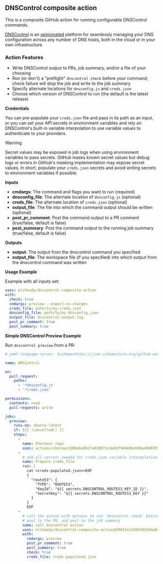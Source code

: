 ## DNSControl composite action

This is a composite GitHub action for running configurable DNSControl commands.

[DNSControl](https://dnscontrol.org) is an [opinionated](https://docs.dnscontrol.org/developer-info/opinions) platform for seamlessly managing your DNS configuration across any number of DNS hosts, both in the cloud or in your own infrastructure.

### Action Features

* Write DNSControl output to PRs, job summary, and/or a file of your choosing
* Run (or don't) a "preflight" `dnscontrol check` before your command; check failure will stop the job and write to the job summary
* Specify alternate locations for `dnsconfig.js` and `creds.json`
* Choose which version of DNSControl to run (the default is the latest release)

**Credentials**

You can pre-populate your `creds.json` file and pass in its path as an input, or you can set your API secrets in environment variables and rely on DNSControl's built-in variable interpolation to use variable values to authenticate to your providers.

> [!WARNING]
> Secret values may be exposed in job logs when using environment variables to pass secrets. GitHub masks known secret values but debug logs or errors in GitHub's masking implementation may expose secret values. In short, populate your `creds.json` secrets and avoid writing secrets to environment variables if possible.

**Inputs**

* **cmdargs**: The command and flags you want to run (required)
* **dnsconfig_file**: The alternate location of `dnsconfig.js` (optional)
* **creds_file**: The alternate location of `creds.json` (optional)
* **output_file**: The file into which the command output should be written (optional)
* **post_pr_comment**: Post the command output to a PR comment (true/false, default is false)
* **post_summary**: Post the command output to the running job summary (true/false, default is false)

**Outputs**

* **output**: The output from the dnscontrol command you specified
* **output_file**: The workspace file (if you specified) into which output from the dnscontrol command was written

**Usage Example**

Example with all inputs set:

```yaml
uses: eliheady/dnscontrol-composite-action
with:
  check: true
  cmdargs: preview --expect-no-changes
  creds_file: path/to/my-creds.json
  dnsconfig_file: path/to/my-dnsconfig.json
  output_file: dnscontrol-output.log
  post_pr_comment: true
  post_summary: true
```

**Simple DNSControl Preview Example**

Run `dnscontrol preview` from a PR:

```yaml
# yaml-language-server: $schema=https://json.schemastore.org/github-workflow.json

name: DNSControl

on:
  pull_request:
    paths:
      - '*dnsconfig.js'
      - '*creds.json'

permissions: 
  contents: read
  pull-requests: write 

jobs:
  preview:
    runs-on: ubuntu-latest
    if: ${{ !cancelled() }}
    steps:
      -
        name: Checkout repo
        uses: actions/checkout@08eba0b27e820071cde6df949e0beb9ba4906955 # v4.3.0
      -
        # add all secrets needed for creds.json variable interpolation
        name: Prepare creds_file
        run: |
          cat >creds-populated.json<<EOF
          {
            "route53": {
              "TYPE": "ROUTE53",
              "KeyId": "${{ secrets.DNSCONTROL_ROUTE53_KEY_ID }}",
              "SecretKey": "${{ secrets.DNSCONTROL_ROUTE53_KEY }}"
            }
          }
          EOF
      -
        # call the action with options to run `dnscontrol check` before `dnscontrol preview`,
        # post to the PR, and post to the job summary
        name: call dnscontrol action
        uses: eliheady/dnscontrol-composite-action@20815e1d394785504a8411889f845d9d16b8fed7 # v0.0.5
        with:
          cmdargs: preview
          post_pr_comment: true
          post_summary: true
          check: true
          creds_file: creds-populated.json
```